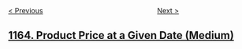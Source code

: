 <!--|This file generated by command(leetcode description); DO NOT EDIT.    |-->
<!--+----------------------------------------------------------------------+-->
<!--|@author    openset <openset.wang@gmail.com>                           |-->
<!--|@link      https://github.com/openset                                 |-->
<!--|@home      https://github.com/tonymontaro/leetcode-hints                        |-->
<!--+----------------------------------------------------------------------+-->

[< Previous](https://github.com/tonymontaro/leetcode-hints/tree/master/problems/last-substring-in-lexicographical-order "Last Substring in Lexicographical Order")
　　　　　　　　　　　　　　　　
[Next >](https://github.com/tonymontaro/leetcode-hints/tree/master/problems/single-row-keyboard "Single-Row Keyboard")

## [1164. Product Price at a Given Date (Medium)](https://leetcode.com/problems/product-price-at-a-given-date "")


